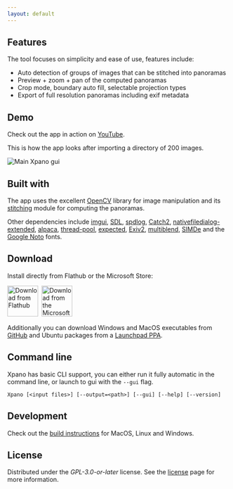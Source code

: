 ```yaml
---
layout: default
---
```


## Features

The tool focuses on simplicity and ease of use, features include:

- Auto detection of groups of images that can be stitched into panoramas
- Preview + zoom + pan of the computed panoramas
- Crop mode, boundary auto fill, selectable projection types
- Export of full resolution panoramas including exif metadata

## Demo

Check out the app in action on [YouTube](https://youtu.be/MyiTC3i1hK0).

This is how the app looks after importing a directory of 200 images.

![Main Xpano gui](https://raw.githubusercontent.com/krupkat/xpano/main/misc/screenshots/xpano.jpg)

## Built with

The app uses the excellent [OpenCV](https://opencv.org/) library for image manipulation and its [stitching](https://docs.opencv.org/4.x/d1/d46/group__stitching.html) module for computing the panoramas.

Other dependencies include [imgui](https://github.com/ocornut/imgui), [SDL](https://github.com/libsdl-org/SDL), [spdlog](https://github.com/gabime/spdlog/), [Catch2](https://github.com/catchorg/Catch2), [nativefiledialog-extended](https://github.com/btzy/nativefiledialog-extended), [alpaca](https://github.com/p-ranav/alpaca), [thread-pool](https://github.com/bshoshany/thread-pool), [expected](https://github.com/TartanLlama/expected), [Exiv2](https://github.com/Exiv2/exiv2), [multiblend](https://horman.net/multiblend/), [SIMDe](https://github.com/simd-everywhere/simde) and the [Google Noto](https://fonts.google.com/noto) fonts.

## Download

Install directly from Flathub or the Microsoft Store:

<a href='https://flathub.org/apps/details/cz.krupkat.Xpano'><img height='70' alt='Download from Flathub' src='https://flathub.org/assets/badges/flathub-badge-en.png'/></a>&nbsp;&nbsp;<a href='https://apps.microsoft.com/store/detail/9PGQ5X33L0SC?launch=true&mode=full'><img height='70' alt='Download from the Microsoft Store' src='https://get.microsoft.com/images/en-US%20dark.svg'/></a>

Additionally you can download Windows and MacOS executables from [GitHub](https://github.com/krupkat/xpano/releases) and Ubuntu packages from a [Launchpad PPA](https://launchpad.net/~krupkat/+archive/ubuntu/code).

## Command line

Xpano has basic CLI support, you can either run it fully automatic in the command line, or launch to gui with the `--gui` flag.

```
Xpano [<input files>] [--output=<path>] [--gui] [--help] [--version]
```

## Development

Check out the [build instructions](https://github.com/krupkat/xpano#development) for MacOS, Linux and Windows.

## License

Distributed under the *GPL-3.0-or-later* license. See the [license](https://github.com/krupkat/xpano/blob/main/LICENSE) page for more information.
